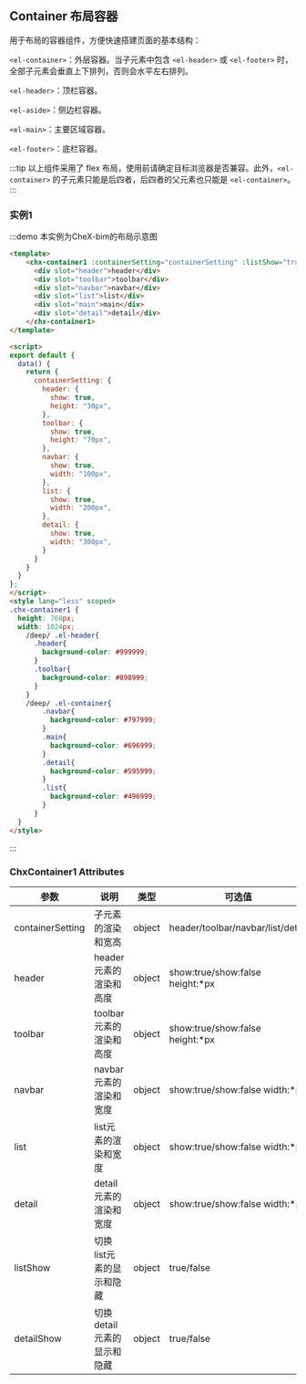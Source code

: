 ## Container 布局容器
用于布局的容器组件，方便快速搭建页面的基本结构：

`<el-container>`：外层容器。当子元素中包含 `<el-header>` 或 `<el-footer>` 时，全部子元素会垂直上下排列，否则会水平左右排列。

`<el-header>`：顶栏容器。

`<el-aside>`：侧边栏容器。

`<el-main>`：主要区域容器。

`<el-footer>`：底栏容器。

:::tip
以上组件采用了 flex 布局，使用前请确定目标浏览器是否兼容。此外，`<el-container>` 的子元素只能是后四者，后四者的父元素也只能是 `<el-container>`。
:::

### 实例1

:::demo 本实例为CheX-bim的布局示意图
```html
<template>
    <chx-container1 :containerSetting="containerSetting" :listShow="true" :detailShow="true">
      <div slot="header">header</div>
      <div slot="toolbar">toolbar</div>
      <div slot="navbar">navbar</div>
      <div slot="list">list</div>
      <div slot="main">main</div>
      <div slot="detail">detail</div>
    </chx-container1>
</template>

<script>
export default {
  data() {
    return {
      containerSetting: {
        header: {
          show: true,
          height: "30px",
        },
        toolbar: {
          show: true,
          height: "70px",
        },
        navbar: {
          show: true,
          width: "100px",
        },
        list: {
          show: true,
          width: "200px",
        },
        detail: {
          show: true,
          width: "300px",
        }
      }
    }
  }
};
</script>
<style lang="less" scoped>
.chx-container1 {
  height: 768px;
  width: 1024px;
    /deep/ .el-header{
      .header{
        background-color: #999999;
      }
      .toolbar{
        background-color: #898999;
      }
    }
    /deep/ .el-container{
        .navbar{
          background-color: #797999;
        }
        .main{
          background-color: #696999;
        }
        .detail{
          background-color: #595999;
        }
        .list{
          background-color: #496999;
        }
      }
  }
</style>
```
:::

### ChxContainer1 Attributes
| 参数    | 说明     | 类型    | 可选值      | 默认值 |
|---------|----------|---------|-------------|--------|
| containerSetting | 子元素的渲染和宽高 | object | header/toolbar/navbar/list/detail | show:true&width,height:*px |
| header | header元素的渲染和高度 | object | show:true/show:false height:*px | show:true&height:30px |
| toolbar | toolbar元素的渲染和高度 | object | show:true/show:false height:*px | show:true&height:30px |
| navbar | navbar元素的渲染和宽度 | object | show:true/show:false width:*px | show:true&width:200px |
| list | list元素的渲染和宽度 | object | show:true/show:false width:*px | show:true&width:200px |
| detail | detail元素的渲染和宽度 | object | show:true/show:false width:*px | show:true&width:200px |
| listShow | 切换list元素的显示和隐藏 | object | true/false | true |
| detailShow | 切换detail元素的显示和隐藏 | object | true/false | true |
